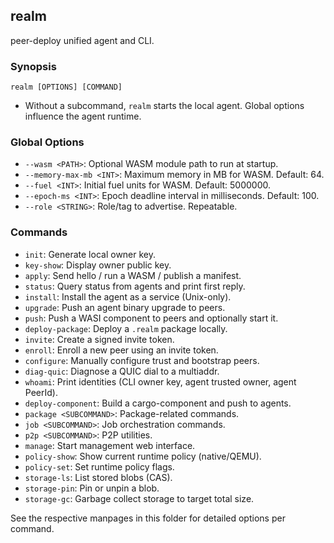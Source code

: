 ## realm

peer-deploy unified agent and CLI.

### Synopsis

```
realm [OPTIONS] [COMMAND]
```

- Without a subcommand, `realm` starts the local agent. Global options influence the agent runtime.

### Global Options

- `--wasm <PATH>`: Optional WASM module path to run at startup.
- `--memory-max-mb <INT>`: Maximum memory in MB for WASM. Default: 64.
- `--fuel <INT>`: Initial fuel units for WASM. Default: 5000000.
- `--epoch-ms <INT>`: Epoch deadline interval in milliseconds. Default: 100.
- `--role <STRING>`: Role/tag to advertise. Repeatable.

### Commands

- `init`: Generate local owner key.
- `key-show`: Display owner public key.
- `apply`: Send hello / run a WASM / publish a manifest.
- `status`: Query status from agents and print first reply.
- `install`: Install the agent as a service (Unix-only).
- `upgrade`: Push an agent binary upgrade to peers.
- `push`: Push a WASI component to peers and optionally start it.
- `deploy-package`: Deploy a `.realm` package locally.
- `invite`: Create a signed invite token.
- `enroll`: Enroll a new peer using an invite token.
- `configure`: Manually configure trust and bootstrap peers.
- `diag-quic`: Diagnose a QUIC dial to a multiaddr.
- `whoami`: Print identities (CLI owner key, agent trusted owner, agent PeerId).
- `deploy-component`: Build a cargo-component and push to agents.
- `package <SUBCOMMAND>`: Package-related commands.
- `job <SUBCOMMAND>`: Job orchestration commands.
- `p2p <SUBCOMMAND>`: P2P utilities.
- `manage`: Start management web interface.
- `policy-show`: Show current runtime policy (native/QEMU).
- `policy-set`: Set runtime policy flags.
- `storage-ls`: List stored blobs (CAS).
- `storage-pin`: Pin or unpin a blob.
- `storage-gc`: Garbage collect storage to target total size.

See the respective manpages in this folder for detailed options per command.


